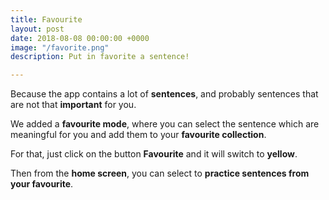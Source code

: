 ```yaml
---
title: Favourite
layout: post
date: 2018-08-08 00:00:00 +0000
image: "/favorite.png"
description: Put in favorite a sentence!

---
```

Because the app contains a lot of **sentences**, and probably sentences that are not that **important** for you. 

We added a **favourite mode**, where you can select the sentence which are meaningful for you and add them to your **favourite collection**.

For that, just click on the button **Favourite** and it will switch to **yellow**. 

Then from the **home screen**, you can select to **practice sentences from your favourite**. 